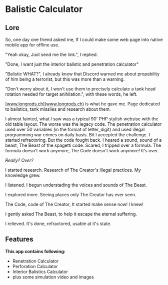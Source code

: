 
# Balistic Calculator

## Lore

So, one day one friend asked me, If I could make some web page into native mobile app for offline use.

"Yeah okay, Just send me the link.", I replied.

"Done, I want just the interior balistic and penetration calculator"

"Balistic WHAT?", I already knew that Discord warned me about propability of him being a terrorist, but this was more than a warning.

"Don't worry about it, I won't use them to precisely calculate a tank head rotation needed for target anihilation.", with these words, he left.

[www.longrods.ch](www.longrods.ch) is what he gave me. Page dedicated to balistics, tank missiles and research about them.

I almost fainted, what I saw was a typical 90' PHP stylish websise with the old table layout.
The worse was the legacy code. The penetration calculator used over 50 variables (in the format of letter_digit) and used illegal programming war crimes on daily basis.
Bit I accepted the challenge. I started refractoring. But the code fought back.
I heared a sound, sound of a beast, The Beast of the spagetti code. Scared, I tripped over a formula.
The formula doesn't work anymore, The Code doesn't work anymore! It's over.


*Really? Over?*


I started research. Research of The Creator's illegal practices. My knowledge grew.

I listened. I begun understading the voices and sounds of The Beast.

I explored more. Seeing places only The Creator has ever seen.

The Code, code of The Creator, It started make sense now! I knew!

I gently asked The Beast, to help it escape the eternal suffering.

I relieved. It's done, refractored, usable at it's state.


## Features

**This app contains following:**
 - Renetration Calculator
 - Perforation Calculator
 - Interior Balistics Calculator
 - plus some simulation video and images
